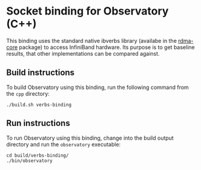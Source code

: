 # Socket binding for Observatory (C++)

This binding uses the standard native ibverbs library (availabe in the [rdma-core](https://github.com/linux-rdma/rdma-core) package) to access InfiniBand hardware. Its purpose is to get baseline results, that other implementations can be compared against.

## Build instructions

To build Observatory using this binding, run the following command from the `cpp` directory:

```
./build.sh verbs-binding
```

## Run instructions

To run Observatory using this binding, change into the build output directory and run the `observatory` executable:

```
cd build/verbs-binding/
./bin/observatory
```
